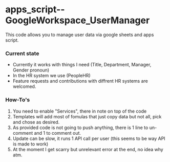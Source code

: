 # apps_script--GoogleWorkspace_UserManager
This code allows you to manage user data via google sheets and apps script.


### Current state
* Currently it works with things I need (Title, Department, Manager, Gender pronoun)
* In the HR system we use (PeopleHR)
* Feature requests and contributions with diffrent HR systems are welcomed.


### How-To's
1. You need to enable "Services", there in note on top of the code
2. Templates will add most of fomulas that just copy data but not all, pick and chose as desired.
3. As provided code is not going to push anything, there is 1 line to un-comment and 1 to comment out.
4. Update can be slow, it runs 1 API call per user (this seems to be way API is made to work)
5. At the moment I get scarry but unrelevant error at the end, no idea why atm.
